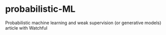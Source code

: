 # probabilistic-ML
Probabilistic machine learning and weak supervision (or generative models) article with Watchful
